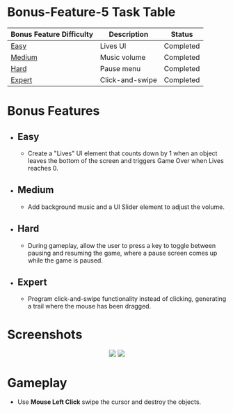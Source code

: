 # Bonus-Feature-5 Task Table

|   Bonus Feature Difficulty    | Description			   |Status	 |
| ------------------------------| -------------------------|---------|
| [Easy](#Easy)                            | Lives UI        	|Completed|
| [Medium](#Medium)                        | Music volume     	|Completed|
| [Hard](#Hard)                            | Pause menu			|Completed|
| [Expert](#Expert)                        | Click-and-swipe    |Completed|

# Bonus Features

- ## Easy

    - Create a "Lives" UI element that counts down by 1 when an object leaves the bottom of the screen and triggers Game Over when Lives reaches 0.

- ## Medium

    - Add background music and a UI Slider element to adjust the volume.
	
- ## Hard

    - During gameplay, allow the user to press a key to toggle between pausing and resuming the game, where a pause screen comes up while the game is paused. 
	
- ## Expert 

    - Program click-and-swipe functionality instead of clicking, generating a trail where the mouse has been dragged.
	
# Screenshots

<p align = "center">
  <img src = "https://user-images.githubusercontent.com/108261595/221016411-04a00f20-55ee-41ab-992d-b4693aa62566.jpg"/>
  <img src = "https://user-images.githubusercontent.com/108261595/221016393-d7c86a61-21f7-4d22-bf7b-1a6123eb4223.jpg"/>
</p>


# Gameplay

- Use **Mouse Left Click** swipe the cursor and destroy the objects.